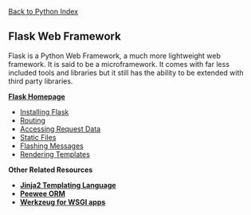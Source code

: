 [Back to Python Index](../index.md)

## Flask Web Framework
Flask is a Python Web Framework, a much more lightweight web framework. It is said to be a microframework. It comes with far less included tools and libraries but it still has the ability to be extended with third party libraries.


**[Flask Homepage](http://flask.pocoo.org/)**

* [Installing Flask](http://flask.pocoo.org/docs/1.0/installation/#install-flask)
* [Routing](http://flask.pocoo.org/docs/1.0/quickstart/#routing)
* [Accessing Request Data](http://flask.pocoo.org/docs/1.0/quickstart/#accessing-request-data)
* [Static Files](http://flask.pocoo.org/docs/1.0/quickstart/#static-files)
* [Flashing Messages](http://flask.pocoo.org/docs/1.0/quickstart/#message-flashing)
* [Rendering Templates](http://flask.pocoo.org/docs/1.0/quickstart/#rendering-templates)


**Other Related Resources**

* **[Jinja2 Templating Language](http://jinja.pocoo.org/docs/2.10/)**
* **[Peewee ORM](https://peewee.readthedocs.io/en/latest/)**
* **[Werkzeug for WSGI apps](http://werkzeug.pocoo.org/docs/0.14/)**